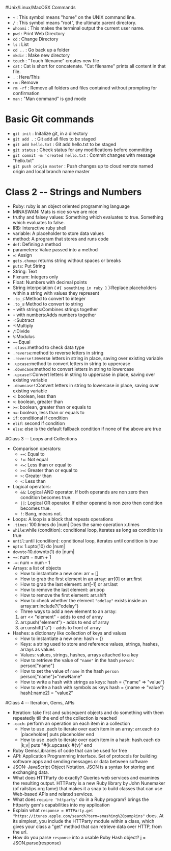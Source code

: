 #Unix/Linux/MacOSX Commands
* `~` : This symbol means "home" on the UNIX command line.
* `/` : This symbol means "root", the ultimate parent directory.
* `whoami` : This makes the terminal output the current user name.
* `pwd` : Print Web Directory
* `cd` : Change Directory
* `ls` :  List
* `cd ..` : Go back up a folder
* `mkdir` : Make new directory
* `touch` : "Touch filename" creates new file
* `cat` : Cat is short for concatenate. "Cat filename" prints all content in that file.
* `.` : Here/This
* `rm` : Remove 
* `rm -rf` : Remove all folders and files contained without prompting for confirmation
* `man` : "Man command" is god mode

# Basic Git commands
* `git init` : Initalize git, in a directory
* `git add .` : Git add all files to be staged
* `git add hello.txt` : Git add hello.txt to be staged
* `git status` : Check status for any modifications before committing
* `git commit -m 'created hello.txt` : Commit changes with message "hello.txt"
* `git push origin master` : Push changes up to cloud remote named origin and local branch name master

# Class 2 -- Strings and Numbers

* Ruby: ruby is an object oriented programming language
* MINASWAN: Mats is nice so we are nice
* truthy and falsey values: Something which evaluates to true. Something which evaluates to false.
* IRB: Interactive ruby shell
* variable: A placeholder to store data values
* method: A program that stores and runs code
* `def`: Defining a method
* parameters: Value passed into a method
* `=`: Assign
* `gets.chomp`: returns string without spaces or breaks
* `puts`: Put String
* String: Text
* Fixnum: Integers only
* Float: Numbers with decimal points
* String interpolation ( `#{ something in ruby }` ):Replace placeholders within a string with values they represent
* `.to_i`:Method to convert to integer
* `.to_s`:Method to convert to string
* `+` with strings:Combines strings together
* `+` with numbers:Adds numbers together
* `-`:Subtract
* `*`:Multiply
* `/`:Divide
* `%`:Modulus
* `==`:Equal
* `.class`:method to check data type
* `.reverse`:method to reverse letters in string
* `.reverse!`:reverse letters in string in place, saving over existing variable
* `.upcase`:method to convert letters in string to uppercase
* `.downcase`:method to convert letters in string to lowercase
* `.upcase!`:Convert letters in string to uppercase in place, saving over existing variable
* `.downcase!`:Convert letters in string to lowercase in place, saving over existing variable
* `<`: boolean, less than
* `>`: boolean, greater than
* `>=`: boolean, greater than or equals to 
* `<=`: boolean, less than or equals to
* `if`: conditional if condition
* `elif`: second if condition
* `else`: else is the default fallback condition if none of the above are true

#Class 3 -- Loops and Collections

* Comparison operators:
  * `==`: Equal to
  * `!=`: Not equal
  * `<=`: Less than or equal to
  * `>=`: Greater than or equal to
  * `>`: Greater than
  * `<`: Less than
* Logical operators:
  * `&&`: Logical AND operator. If both operands are non zero then condition becomes true.
  * `||`: Logical OR operator. If either operand is non zero then condition becomes true.
  * `!`: Bang, means not.
* Loops: A loop is a block that repeats operations
* `.times`: 100.times do |num| Does the same operation x.times
* `while`:while (condition): conditional loop, iterates as long as condition is true
* `until`:until (condition): conditional loop, iterates until condition is true
* `upto`: 1.upto(10) do |num|
* `downto`:10.downto(1) do |num|
* `+=`: num = num + 1
* `-=`: num = num - 1
* Arrays: a list of objects
	* How to instantiate a new one: arr = []
	* How to grab the first element in an array: arr[0] or arr.first
	* How to grab the last element: arr[-1] or arr.last
	* How to remove the last element: arr.pop
	* How to remove the first element: arr.shift
	* How to check whether the element `"odelay"` exists inside an array:arr.include?("odelay")
	* Three ways to add a new element to an array:
	1. arr << "element" - adds to end of array
	2. arr.push("element") - adds to end of array
	3. arr.unshift("a") - adds to front of array
* Hashes: a dictionary like collection of keys and values
	* How to instantiate a new one: hash = {}
	* Keys: a string used to store and reference values, strings, hashes, arrays as values
	* Values: values, strings, hashes, arrays attached to a key
	* How to retrieve the value of `"name"` in the hash `person`: person["name"]
	* How to set the value of `name` in the hash `person` person["name"]="newName"
	* How to write a hash with strings as keys:
	hash = {"name" => "value"}
	* How to write a hash with symbols as keys
	hash = {:name => "value"}
	hash[:name2] = "value2"

#Class 4 -- Iteration, Gems, APIs
* Iteration: take first and subsequent objects and do something with them repeatedly till the end of the collection is reached
* `.each`: perform an operation on each item in a collection
	* How to use .each to iterate over each item in an array:
		arr.each do |placeholder|
			puts placeholder
		end
	* How to use .each to iterate over each item in a hash:
		hash.each do |k,v|
			puts "#{k.upcase}: #{v}"
		end
* Ruby Gems:Libraries of code that can be used for free
* API: Application Programming Interface. Set of protocols for building software apps and sending messages or data between software
* JSON:  JavaScript Object Notation. JSON is a syntax for storing and exchanging data.
* What does HTTParty do exactly? Queries web services and examines the resulting output. HTTParty is a new Ruby library by John Nunemaker (of railstips.org fame) that makes it a snap to build classes that can use Web-based APIs and related services. 
* What does `require 'httparty'` do in a Ruby program? brings the httparty gem's capabilities into my application
* Explain what `response = HTTParty.get "https://itunes.apple.com/search?term=smashing%20pumpkins"` does. At its simplest, you include the HTTParty module within a class, which gives your class a "get" method that can retrieve data over HTTP, from the url.
* How do you parse `response` into a usable Ruby Hash object? 
j = JSON.parse(response)

